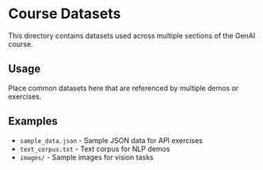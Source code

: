 # Course Datasets

This directory contains datasets used across multiple sections of the GenAI course.

## Usage

Place common datasets here that are referenced by multiple demos or exercises.

## Examples

- `sample_data.json` - Sample JSON data for API exercises
- `text_corpus.txt` - Text corpus for NLP demos
- `images/` - Sample images for vision tasks